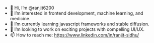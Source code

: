 - 👋 Hi, I’m @ranjit6200
- 👀 I’m interested in frontend development, machine learning, and medicine.
- 🌱 I’m currently learning javascript frameworks and stable diffusion.
- 💞️ I’m looking to work on exciting projects with compelling UI/UX.
- 📫 How to reach me: https://www.linkedin.com/in/ranjit-sidhu/

<!---
ranjit6200/ranjit6200 is a ✨ special ✨ repository because its `README.md` (this file) appears on your GitHub profile.
You can click the Preview link to take a look at your changes.
--->
